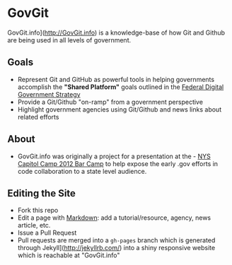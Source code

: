 GovGit
======

GovGit.info](http://GovGit.info) is a knowledge-base of how Git and Github are being used in all levels of government.

## Goals
- Represent Git and GitHub as powerful tools in helping governments accomplish the **"Shared Platform"** goals outlined in the [Federal Digital Government Strategy](http://www.whitehouse.gov/sites/default/files/omb/egov/digital-government/digital-government.html)
- Provide a Git/Github "on-ramp" from a government perspective
- Highlight government agencies using Git/Github and news links about related efforts 

## About
- GovGit.info was originally a project for a presentation at the - [NYS Capitol Camp 2012 Bar Camp](http://capitolcamp.tumblr.com/) to help expose the early .gov efforts in code collaboration to a state level audience.

## Editing the Site
- Fork this repo
- Edit a page with [Markdown](https://github.com/adam-p/markdown-here/wiki/Markdown-Cheatsheet): add a tutorial/resource, agency, news article, etc.
- Issue a Pull Request
- Pull requests are merged into a <code>gh-pages</code> branch which is generated through Jekyll](http://jekyllrb.com/) into a shiny responsive website which is reachable at "GovGit.info"



